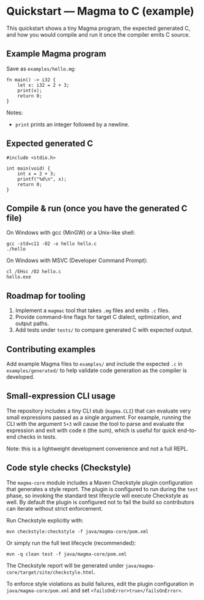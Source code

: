 # Quickstart — Magma to C (example)

This quickstart shows a tiny Magma program, the expected generated C, and how you would compile and run it once the compiler emits C source.

## Example Magma program

Save as `examples/hello.mg`:

    fn main() -> i32 {
        let x: i32 = 2 + 3;
        print(x);
        return 0;
    }

Notes:
- `print` prints an integer followed by a newline.

## Expected generated C

    #include <stdio.h>

    int main(void) {
        int x = 2 + 3;
        printf("%d\n", x);
        return 0;
    }

## Compile & run (once you have the generated C file)

On Windows with gcc (MinGW) or a Unix-like shell:

    gcc -std=c11 -O2 -o hello hello.c
    ./hello

On Windows with MSVC (Developer Command Prompt):

    cl /EHsc /O2 hello.c
    hello.exe

## Roadmap for tooling

1. Implement a `magmac` tool that takes `.mg` files and emits `.c` files.
2. Provide command-line flags for target C dialect, optimization, and output paths.
3. Add tests under `tests/` to compare generated C with expected output.

## Contributing examples

Add example Magma files to `examples/` and include the expected `.c` in `examples/generated/` to help validate code generation as the compiler is developed.

## Small-expression CLI usage

The repository includes a tiny CLI stub (`magma.CLI`) that can evaluate very small expressions passed as a single argument. For example, running the CLI with the argument `5+3` will cause the tool to parse and evaluate the expression and exit with code `8` (the sum), which is useful for quick end-to-end checks in tests.

Note: this is a lightweight development convenience and not a full REPL.

## Code style checks (Checkstyle)

The `magma-core` module includes a Maven Checkstyle plugin configuration that generates a style report. The plugin is configured to run during the `test` phase, so invoking the standard test lifecycle will execute Checkstyle as well. By default the plugin is configured not to fail the build so contributors can iterate without strict enforcement.

Run Checkstyle explicitly with:

    mvn checkstyle:checkstyle -f java/magma-core/pom.xml

Or simply run the full test lifecycle (recommended):

    mvn -q clean test -f java/magma-core/pom.xml

The Checkstyle report will be generated under `java/magma-core/target/site/checkstyle.html`.

To enforce style violations as build failures, edit the plugin configuration in `java/magma-core/pom.xml` and set `<failsOnError>true</failsOnError>`.
